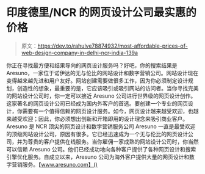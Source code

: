 # 印度德里/NCR 的网页设计公司最实惠的价格

> 原文：<https://dev.to/rahulve78874932/most-affordable-prices-of-web-design-company-in-delhi-ncr-india-139a>

你正在寻找最方便和结果导向的网页设计服务吗？好吧，你的搜索结果是 Aresuno，一家位于诺伊达的无与伦比的网站设计和数字营销公司。网站设计现在变得越来越先进和用户友好。网站创建需要做很多工作，因为你必须制定设计规划，创造性的想象，最重要的是，它应该吸引或吸引网站的访问者。当你寻找完美的网站设计公司时，你一定可以接近 Aresuno 公司进行世界级的网页设计创作。这家著名的网页设计公司已经成为国内外客户的首选。要创建一个专业的网页设计，你需要有一个值得信赖的网页设计服务。如今，网页设计越来越受欢迎，也越来越受欢迎；因此，你必须想出创新和开箱即用的设计理念来吸引商业客户。
Aresuno 是 NCR 顶尖的网页设计和数字营销服务公司
Aresuno 一直是最受欢迎的顶级网站设计公司，原因有很多。它已经迅速成为一个无与伦比的网页设计公司，并为尊贵的客户提供在线服务。当你雇佣一家成熟的网站设计公司时，你当然可以信赖 Aresuno 公司。他们已经成功地向各种客户提供了各种网页设计和搜索引擎优化服务。自成立以来，Aresuno 公司为海外客户提供大量的网页设计和数字营销服务。【www.aresuno.com】()